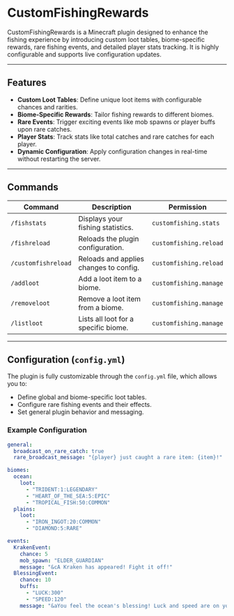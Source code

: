 # CustomFishingRewards

CustomFishingRewards is a Minecraft plugin designed to enhance the fishing experience by introducing custom loot tables, biome-specific rewards, rare fishing events, and detailed player stats tracking. It is highly configurable and supports live configuration updates.

---

## Features

- **Custom Loot Tables**: Define unique loot items with configurable chances and rarities.
- **Biome-Specific Rewards**: Tailor fishing rewards to different biomes.
- **Rare Events**: Trigger exciting events like mob spawns or player buffs upon rare catches.
- **Player Stats**: Track stats like total catches and rare catches for each player.
- **Dynamic Configuration**: Apply configuration changes in real-time without restarting the server.

---

## Commands

| Command              | Description                              | Permission               |
|----------------------|------------------------------------------|--------------------------|
| `/fishstats`         | Displays your fishing statistics.       | `customfishing.stats`    |
| `/fishreload`        | Reloads the plugin configuration.       | `customfishing.reload`   |
| `/customfishreload`  | Reloads and applies changes to config.  | `customfishing.reload`   |
| `/addloot`           | Add a loot item to a biome.             | `customfishing.manage`   |
| `/removeloot`        | Remove a loot item from a biome.        | `customfishing.manage`   |
| `/listloot`          | Lists all loot for a specific biome.    | `customfishing.manage`   |

---

## Configuration (`config.yml`)

The plugin is fully customizable through the `config.yml` file, which allows you to:
- Define global and biome-specific loot tables.
- Configure rare fishing events and their effects.
- Set general plugin behavior and messaging.

### Example Configuration

```yaml
general:
  broadcast_on_rare_catch: true
  rare_broadcast_message: "{player} just caught a rare item: {item}!"

biomes:
  ocean:
    loot:
      - "TRIDENT:1:LEGENDARY"
      - "HEART_OF_THE_SEA:5:EPIC"
      - "TROPICAL_FISH:50:COMMON"
  plains:
    loot:
      - "IRON_INGOT:20:COMMON"
      - "DIAMOND:5:RARE"

events:
  KrakenEvent:
    chance: 5
    mob_spawn: "ELDER_GUARDIAN"
    message: "&cA Kraken has appeared! Fight it off!"
  BlessingEvent:
    chance: 10
    buffs:
      - "LUCK:300"
      - "SPEED:120"
    message: "&aYou feel the ocean's blessing! Luck and speed are on your side."
